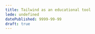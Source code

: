 ```yaml
---
title: Tailwind as an educational tool
lede: undefined
datePublished: 9999-99-99
draft: true
---
```


